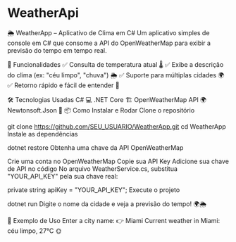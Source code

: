 # WeatherApi

🌦️ WeatherApp – Aplicativo de Clima em C#
Um aplicativo simples de console em C# que consome a API do OpenWeatherMap para exibir a previsão do tempo em tempo real.

🚀 Funcionalidades
✅ Consulta de temperatura atual 🌡️
✅ Exibe a descrição do clima (ex: "céu limpo", "chuva") 🌦️
✅ Suporte para múltiplas cidades 🌍
✅ Retorno rápido e fácil de entender 🏃

🛠️ Tecnologias Usadas
C# 💻
.NET Core 🏗️
OpenWeatherMap API 🌍
Newtonsoft.Json 📜
📦 Como Instalar e Rodar
Clone o repositório

git clone https://github.com/SEU_USUARIO/WeatherApp.git
cd WeatherApp
Instale as dependências

dotnet restore
Obtenha uma chave da API OpenWeatherMap

Crie uma conta no OpenWeatherMap
Copie sua API Key
Adicione sua chave de API no código
No arquivo WeatherService.cs, substitua "YOUR_API_KEY" pela sua chave real:

private string apiKey = "YOUR_API_KEY";
Execute o projeto

dotnet run
Digite o nome da cidade e veja a previsão do tempo! 🌍🌦️

📸 Exemplo de Uso
Enter a city name:
  👉 Miami
Current weather in Miami: céu limpo, 27°C 🌞
